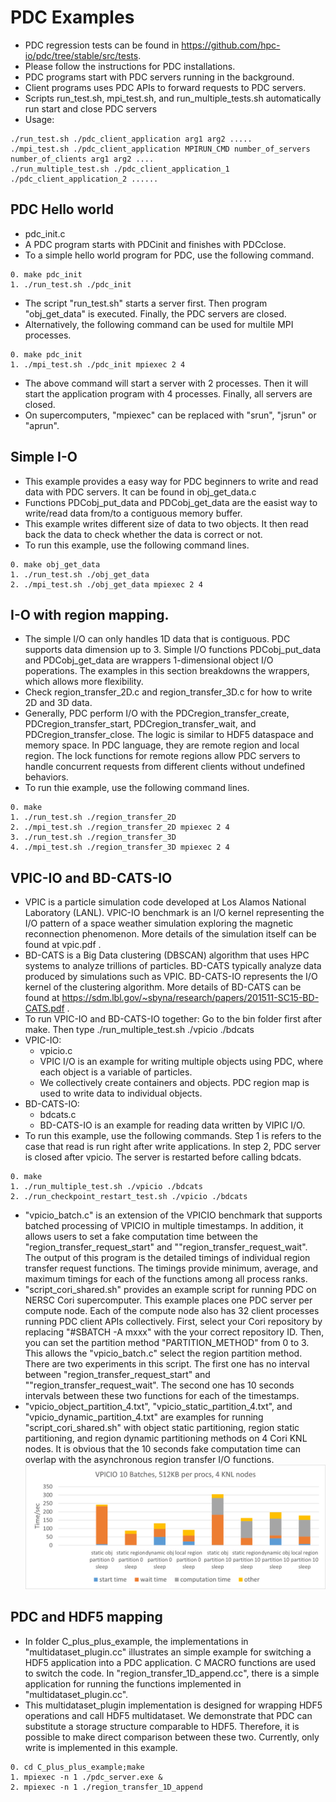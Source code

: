 # PDC Examples
  + PDC regression tests can be found in https://github.com/hpc-io/pdc/tree/stable/src/tests.
  + Please follow the instructions for PDC installations.
  + PDC programs start with PDC servers running in the background.
  + Client programs uses PDC APIs to forward requests to PDC servers.
  + Scripts run_test.sh, mpi_test.sh, and run_multiple_tests.sh automatically run start and close PDC servers
  + Usage:
```
./run_test.sh ./pdc_client_application arg1 arg2 .....
./mpi_test.sh ./pdc_client_application MPIRUN_CMD number_of_servers number_of_clients arg1 arg2 ....
./run_multiple_test.sh ./pdc_client_application_1 ./pdc_client_application_2 ......
```
  ## PDC Hello world
  + pdc_init.c
  + A PDC program starts with PDCinit and finishes with PDCclose.
  + To a simple hello world program for PDC, use the following command.
```
0. make pdc_init
1. ./run_test.sh ./pdc_init
```
  + The script "run_test.sh" starts a server first. Then program "obj_get_data" is executed. Finally, the PDC servers are closed.
  + Alternatively, the following command can be used for multile MPI processes.
```
0. make pdc_init
1. ./mpi_test.sh ./pdc_init mpiexec 2 4
```
  + The above command will start a server with 2 processes. Then it will start the application program with 4 processes. Finally, all servers are closed.
  + On supercomputers, "mpiexec" can be replaced with "srun", "jsrun" or "aprun".
  ## Simple I-O
  + This example provides a easy way for PDC beginners to write and read data with PDC servers. It can be found in obj_get_data.c
  + Functions PDCobj_put_data and PDCobj_get_data are the easist way to write/read data from/to a contiguous memory buffer.
  + This example writes different size of data to two objects. It then read back the data to check whether the data is correct or not.
  + To run this example, use the following command lines.
```
0. make obj_get_data
1. ./run_test.sh ./obj_get_data
2. ./mpi_test.sh ./obj_get_data mpiexec 2 4
```
  ## I-O with region mapping.
  + The simple I/O can only handles 1D data that is contiguous. PDC supports data dimension up to 3. Simple I/O functions PDCobj_put_data and PDCobj_get_data are wrappers 1-dimensional object I/O poperations. The examples in this section breakdowns the wrappers, which allows more flexibility.
  + Check region_transfer_2D.c and region_transfer_3D.c for how to write 2D and 3D data.
  + Generally, PDC perform I/O with the PDCregion_transfer_create, PDCregion_transfer_start, PDCregion_transfer_wait, and PDCregion_transfer_close. The logic is similar to HDF5 dataspace and memory space. In PDC language, they are remote region and local region. The lock functions for remote regions allow PDC servers to handle concurrent requests from different clients without undefined behaviors.
  + To run thie example, use the following command lines.
```
0. make
1. ./run_test.sh ./region_transfer_2D
2. ./mpi_test.sh ./region_transfer_2D mpiexec 2 4
3. ./run_test.sh ./region_transfer_3D
4. ./mpi_test.sh ./region_transfer_3D mpiexec 2 4
```
  ## VPIC-IO and BD-CATS-IO
  + VPIC is a particle simulation code developed at Los Alamos National Laboratory (LANL). 
    VPIC-IO benchmark is an I/O kernel representing the I/O pattern of a space weather simulation
    exploring the magnetic reconnection phenomenon. More details of the simulation itself can be 
    found at vpic.pdf . 
  + BD-CATS is a Big Data clustering (DBSCAN) algorithm that uses HPC systems to analyze trillions of
    particles. BD-CATS typically analyze data produced by simulations such as VPIC. 
    BD-CATS-IO represents the I/O kernel of the clustering algorithm. More details of BD-CATS
    can be found at https://sdm.lbl.gov/~sbyna/research/papers/201511-SC15-BD-CATS.pdf . 
  + To run VPIC-IO and BD-CATS-IO together: Go to the bin folder first after make. 
    Then type ./run_multiple_test.sh ./vpicio ./bdcats
  + VPIC-IO: 
    - vpicio.c
    - VPIC I/O is an example for writing multiple objects using PDC, where each object is a variable of particles.
    - We collectively create containers and objects. PDC region map is used to write data to individual objects.
  + BD-CATS-IO: 
    - bdcats.c
    - BD-CATS-IO is an example for reading data written by VIPIC I/O.
  + To run this example, use the following commands. Step 1 is refers to the case that read is run right after write applications. In step 2, PDC server is closed after vpicio. The server is restarted before calling bdcats.
```
0. make
1. ./run_multiple_test.sh ./vpicio ./bdcats
2. ./run_checkpoint_restart_test.sh ./vpicio ./bdcats
```
  + "vpicio_batch.c" is an extension of the VPICIO benchmark that supports batched processing of VPICIO in multiple timestamps. In addition, it allows users to set a fake computation time between the "region_transfer_request_start" and ""region_transfer_request_wait". The output of this program is the detailed timings of individual region transfer request functions. The timings provide minimum, average, and maximum timings for each of the functions among all process ranks.
  + "script_cori_shared.sh" provides an example script for running PDC on NERSC Cori supercomputer. This example places one PDC server per compute node. Each of the compute node also has 32 client processes running PDC client APIs collectively. First, select your Cori repository by replacing "#SBATCH -A mxxx" with the your correct repository ID. Then, you can set the partition method "PARTITION_METHOD" from 0 to 3. This allows the "vpicio_batch.c" select the region partition method. There are two experiments in this script. The first one has no interval between "region_transfer_request_start" and ""region_transfer_request_wait". The second one has 10 seconds intervals between these two functions for each of the timestamps.
  + "vpicio_object_partition_4.txt", "vpicio_static_partition_4.txt", and "vpicio_dynamic_partition_4.txt" are examples for running "script_cori_shared.sh" with object static partitioning, region static partitioning, and region dynamic partitioning methods on 4 Cori KNL nodes. It is obvious that the 10 seconds fake computation time can overlap with the asynchronous region transfer I/O functions.
![Alt text](vpicio_batch_results.png)
  ## PDC and HDF5 mapping
  + In folder C_plus_plus_example, the implementations in "multidataset_plugin.cc" illustrates an simple example for switching a HDF5 application into a PDC application. C MACRO functions are used to switch the code. In "region_transfer_1D_append.cc", there is a simple application for running the functions implemented in "multidataset_plugin.cc".
  + This multidataset_plugin implementation is designed for wrapping HDF5 operations and call HDF5 multidataset. We demonstrate that PDC can substitute a storage structure comparable to HDF5. Therefore, it is possible to make direct comparison between these two. Currently, only write is implemented in this example.
```
0. cd C_plus_plus_example;make
1. mpiexec -n 1 ./pdc_server.exe &
2. mpiexec -n 1 ./region_transfer_1D_append
```
